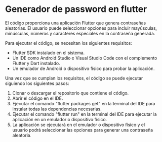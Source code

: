 # Generador de password en flutter

El código proporciona una aplicación Flutter que genera contraseñas aleatorias. El usuario puede seleccionar opciones para incluir mayúsculas, minúsculas, números y caracteres especiales en la contraseña generada.

Para ejecutar el código, se necesitan los siguientes requisitos:
- Flutter SDK instalado en el sistema.
- Un IDE como Android Studio o Visual Studio Code con el complemento Flutter y Dart instalado.
- Un emulador de Android o dispositivo físico para probar la aplicación.


Una vez que se cumplan los requisitos, el código se puede ejecutar siguiendo los siguientes pasos:
1. Clonar o descargar el repositorio que contiene el código.
2. Abrir el código en el IDE.
3. Ejecutar el comando "flutter packages get" en la terminal del IDE para instalar todas las dependencias necesarias.
4. Ejecutar el comando "flutter run" en la terminal del IDE para ejecutar la aplicación en un emulador o dispositivo físico.
5. La aplicación se ejecutará en el emulador o dispositivo físico y el usuario podrá seleccionar las opciones para generar una contraseña aleatoria.
